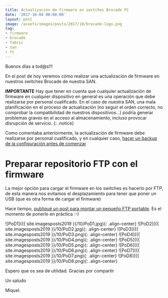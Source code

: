 ```yaml
---
title: Actualización de firmware en switches Brocade FC
date: '2017-10-04 00:00:00'
layout: post
image: /assets/images/posts/2017/10/brocade-logo.png
tag:
- firmware
- brocade
- fabric
- san
- fc
---
```


Buenos días a tod@s!!!

En el post de hoy veremos cómo realizar una actualización de firmware en nuestros switches Brocade de nuestra SAN.

**IMPORTANTE** Hay que tener en cuenta que cualquier actualización de firmware en cualquier dispositivo en general es una operación que debe realizarse por personal cualificado. En el caso de nuestra SAN, una mala planificación en el proceso de actualización (no seguir el orden correcto, no comprobar la compatibilidad de nuestros dispositivos...) podría generar problemas graves en el acceso al almacenamiento, incluso provocar disrupción de servicio.
{: .notice}

Como comentaba anteriormente, la actualización de firmware debe realizarse por personal cualificado, y en cualquier caso, [hacer un backup de la configuración antes de comenzar](https://miquelmariano.github.io/2017/10/backup-configuracion-sw-brocade)

# Preparar repositorio FTP con el firmware

La mejor opción para cargar el firmware en los switches es hacerlo por FTP, de esta manera nos evitamos el desplazamiento para tener que poner un USB (que es otra forma de cargar el firmware)

Hace tiempo, [publiqué un post para montar un pequeño FTP portable](https://miquelmariano.github.io/2017/07/xlight-FTP). Es el momento de ponerlo en práctica :-)

![PoD1]({{ site.imagesposts2019 }}/10/PoD1.jpg){: .align-center}
![PoD2]({{ site.imagesposts2019 }}/10/PoD2.jpg){: .align-center}
![PoD3]({{ site.imagesposts2019 }}/10/PoD3.png){: .align-center}
![PoD4]({{ site.imagesposts2019 }}/10/PoD4.png){: .align-center}
![PoD5]({{ site.imagesposts2019 }}/10/PoD5.png){: .align-center}
![PoD6]({{ site.imagesposts2019 }}/10/PoD6.png){: .align-center}
![PoD7]({{ site.imagesposts2019 }}/10/PoD7.png){: .align-center}
![PoD8]({{ site.imagesposts2019 }}/10/PoD8.png){: .align-center}

Espero que os sea de utilidad.
Gracias por compartir

Un saludo

Miquel.



